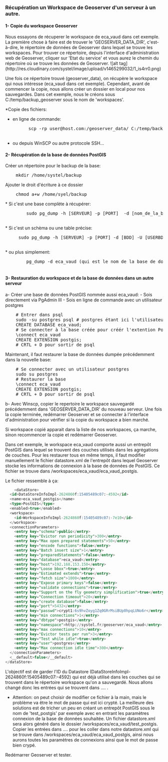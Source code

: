 ### Récupération un Workspace de Geoserver d'un serveur à un autre. 

<h4>1- Copie du workspace Geoserver</h4>
Nous essayons de récuperer le workspace de eca_vaud dans cet exemple. La première chose à faire est de trouver le 'GEOSERVER_DATA_DIR', c'est-à-dire, le répertoire de données de Geoserver dans lequel se trouve les workspaces. Pour trouver ce répertoire, depuis l'interface d'administration web de Geoserver, cliquer sur 'Etat du service' et vous aurez le chemin du répertoire où se trouve les données de Geoserver. 
![alt tag](http://res.cloudinary.com/systel/image/upload/v1465299032/1_is4rr0.png)

Une fois ce répertoire trouvé (geoserver_data), on récupère le workspace qui nous intéresse (eca_vaud dans cet exemple).
Cependant, avant de commencer la copie, nous allons créer un dossier en local pour nos sauvegardes. Dans cet exemple, nous le créons sous C:/temp/backup_geoserver sous le nom de 'workspaces'.

*Copie des fichiers: 
- en ligne de commande: 
	<pre class="lang:default decode:true">
		scp -rp user@host.com:/geoserver_data/ C:/temp/backup_geoserver/workspaces
	</pre>

- ou depuis WinSCP ou autre protocole SSH...

<h4>2- Récupération de la base de données PostGIS</h4>
Créer un répertoire pour le backup de la base:
<pre class="lang:default decode:true">
	mkdir /home/systel/backup
</pre>
Ajouter le droit d'écriture à ce dossier
<pre class="lang:default decode:true">
	chmod a+w /home/syel/backup
</pre>
* Si c'est une base complète à récupérer:
	<pre class="lang:default decode:true">
		sudo pg_dump -h [SERVEUR] -p [PORT]  -d [nom_de_la_base_de_donnees] > /home/systel/backup/nom_de_la_base_de_donnees.sql
	</pre>
* Si c'est un schèma ou une table précise:
	<pre class="lang:default decode:true">
	 sudo pg_dump -h [SERVEUR] -p [PORT] -d [BDD] -U [USERBDD] --column-inserts -t [SCHEMA].[TABLE] > /home/systel/backup/ma_table.sql
	</pre>
* ou plus simplement:
	<pre class="lang:default decode:true">
		pg_dump -d eca_vaud (qui est le nom de la base de données ici) > /home/systel/backup_geoserver/eca_vaud.sql
	</pre>

<h4>3- Restauration du workspace et de la base de données dans un autre serveur </h4>
a- Créer une base de données PostGIS nommée aussi eca_vaud: 
	- Sois directement via PgAdmin III
	- Sois en ligne de commande avec un utilisateur postgres
<pre class="lang:default decode:true">
	# Entrer dans psql
	sudo -su postgres psql # postgres étant ici l'utilisateur
	CREATE DATABASE eca_vaud; 
	# Se connecter à la base créée pour créér l'extention Postgis
	\connect eca_vaud
	CREATE EXTENSION postgis;
	# CRTL + D pour sortir de psql
</pre>

Maintenant, il faut restaurer la base de données dumpée précédemment dans la nouvelle base:

<pre class="lang:default decode:true">
	# Se connecter avec un utilisateur postgres
	sudo su postgres
	# Restaurer la base
	\connect eca_vaud
	CREATE EXTENSION postgis;
	# CRTL + D pour sortir de psql
</pre>

b- Avec Winscp, copier le repertoire le workspace sauvegardé précédemment dans 'GEOSERVER_DATA_DIR' du nouveau serveur.
Une fois la copie terminée, redémarrer Geoserver et se connecter à l'interface d'administration pour vérifier si la copie du workspace a bien marché. 

Si workspace copié apparait dans la liste de nos workspaces, ça marche, sinon recommencer la copie et redémarrer Geoserver. 

Dans cet exemple, le workspace eca_vaud comporte aussi un entrepôt  PostGIS dans lequel se trouvent des couches utilisés dans les agrégations de couches. Pour les restaurer tous en même temps, il faut modifier manuellement le fichier datastore.xml de l'entrepôt dans lequel Geoserver stocke les informations de connexion à la base de données de PostGIS. Ce fichier se trouve dans /workspaces/eca_vaud/eca_vaud_postgis. 

Le fichier ressemble à ça: 
```sql
	<dataStore>
  <id>DataStoreInfoImpl-2624860f:15405489c07:-4592</id>
  <name>eca_vaud_postgis</name>
  <type>PostGIS</type>
  <enabled>true</enabled>
  <workspace>
    <id>WorkspaceInfoImpl-2624860f:15405489c07:-7e10</id>
  </workspace>
  <connectionParameters>
    <entry key="schema">public</entry>
    <entry key="Evictor run periodicity">300</entry>
    <entry key="Max open prepared statements">50</entry>
    <entry key="encode functions">false</entry>
    <entry key="Batch insert size">1</entry>
    <entry key="preparedStatements">false</entry>
    <entry key="database">eca_vaud</entry>
    <entry key="host">192.168.153.150</entry>
    <entry key="Loose bbox">true</entry>
    <entry key="Estimated extends">true</entry>
    <entry key="fetch size">1000</entry>
    <entry key="Expose primary keys">false</entry>
    <entry key="validate connections">true</entry>
    <entry key="Support on the fly geometry simplification">true</entry>
    <entry key="Connection timeout">20</entry>
    <entry key="create database">false</entry>
    <entry key="port">5432</entry>
    <entry key="passwd">crypt1:6s9hvZoyg1Zq0GRrMsiBUp0hpqLUNo6r</entry>
    <entry key="min connections">1</entry>
    <entry key="dbtype">postgis</entry>
    <entry key="namespace">http://systel.fr/geoserver/eca_vaud</entry>
    <entry key="max connections">10</entry>
    <entry key="Evictor tests per run">3</entry>
    <entry key="Test while idle">true</entry>
    <entry key="user">postgres</entry>
    <entry key="Max connection idle time">300</entry>
  </connectionParameters>
  <__default>false</__default>
</dataStore>
```

L'objectif est de garder l'ID du Datastore (DataStoreInfoImpl-2624860f:15405489c07:-4592) qui est déjà utilisé dans les couches qui se trouvent dans le répertoire workspace qu'on a sauvegardé. Nous allons changé donc les entrées qui se trouvent dans <connectionParameters> .... </connectionParameters>.
<br>
* Attention: on peut choisir de modifier ce fichier à la main, mais le problème va être le mot de passe qui est ici crypté. La meilleure des solutions est de tricher un peu en créant un entrepôt PostGIS sous le nom de 'test_postgis' par exemple avec en entrant les paramètres connexion de la base de données souhaitée. Un fichier datastore.xml sera alors généré dans le dossier /workspaces/eca_vaud/test_postgis. Copier les entrées dans <connectionParameters> .... </connectionParameters> pour les coller dans notre datastore.xml qui se trouve dans /workspaces/eca_vaud/eca_vaud_postgis, ainsi nous aurons toutes les paramètres de connexions ainsi que le mot de passe bien crypé. 

Redémarrer Geoserver et tester. 


